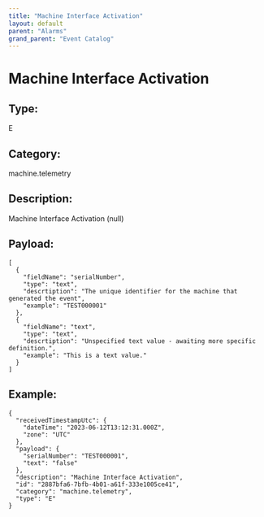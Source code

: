 ```yaml
---
title: "Machine Interface Activation"
layout: default
parent: "Alarms"
grand_parent: "Event Catalog"
---
```


# Machine Interface Activation

## Type:

E

## Category:

machine.telemetry

## Description: 

Machine Interface Activation (null)

## Payload:

```
[
  {
    "fieldName": "serialNumber",
    "type": "text",
    "descrtiption": "The unique identifier for the machine that generated the event",
    "example": "TEST000001"
  },
  {
    "fieldName": "text",
    "type": "text",
    "descrtiption": "Unspecified text value - awaiting more specific definition.",
    "example": "This is a text value."
  }
]
```

## Example:

```
{
  "receivedTimestampUtc": {
    "dateTime": "2023-06-12T13:12:31.000Z",
    "zone": "UTC"
  },
  "payload": {
    "serialNumber": "TEST000001",
    "text": "false"
  },
  "description": "Machine Interface Activation",
  "id": "2887bfa6-7bfb-4b01-a61f-333e1005ce41",
  "category": "machine.telemetry",
  "type": "E"
}
```
